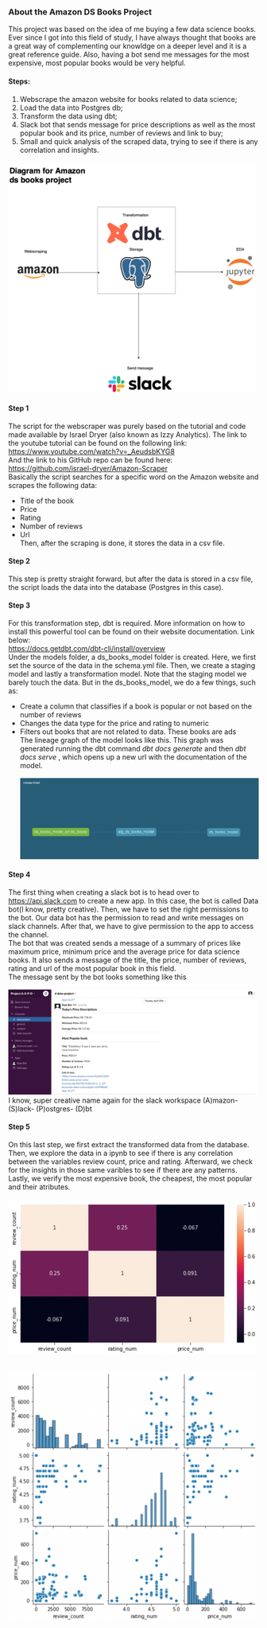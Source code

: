 ### About the Amazon DS Books Project
This project was based on the idea of me buying a few data science books. Ever since I got into this field of study, I have always 
thought that books are a great way of complementing our knowldge on a deeper level and it is a great reference guide. Also, having a bot send me messages for the most expensive, most popular books would be very helpful.



#### Steps:
1. Webscrape the amazon website for books related to data science;
2. Load the data into Postgres db; 
3. Transform the data using dbt;
4. Slack bot that sends message for price descriptions as well as the most popular book and its price, number of reviews and link to buy;
5. Small and quick analysis of the scraped data, trying to see if there is any correlation and insights.

<img src="https://github.com/brunomozaki/Projetos_pessoais/blob/master/amazon_ds_books/images/diagram.png" width="500">

#### Step 1
The script for the webscraper was purely based on the tutorial and code made available by Israel Dryer (also known as Izzy Analytics). The link to the youtube tutorial can be found on the following link:\
 https://www.youtube.com/watch?v=_AeudsbKYG8 \
 And the link to his GitHub repo can be found here:\
 https://github.com/israel-dryer/Amazon-Scraper \
Basically the script searches for a specific word on the Amazon website and scrapes the following data: 
- Title of the book
- Price
- Rating
- Number of reviews
- Url\
Then, after the scraping is done, it stores the data in a csv file.

#### Step 2
This step is pretty straight forward, but after the data is stored in a csv file, the script loads the data into the database (Postgres in this case). 

#### Step 3
For this transformation step, dbt is required. More information on how to install this powerful tool can be found on their website documentation. Link below: \
https://docs.getdbt.com/dbt-cli/install/overview \
Under the models folder, a ds_books_model folder is created. Here, we first set the source of the data in the schema.yml file. Then, we create a staging model and lastly a transformation model. Note that the staging model we barely touch the data. But in the ds_books_model, we do a few things, such as:
 - Create a column that classifies if a book is popular or not based on the number of reviews
 - Changes the data type for the price and rating to numeric
 - Filters out books that are not related to data. These books are ads\
 The lineage graph of the model looks like this. This graph was generated running the dbt command *dbt docs generate* and then *dbt docs serve* , which opens up a new url with the documentation of the model. \
 \
 ![](images/graph_lineage.png)
 


#### Step 4
The first thing when creating a slack bot is to head over to https://api.slack.com to create a new app. In this case, the bot is called Data bot(I know, pretty creative). Then, we have to set the right permissions to the bot. Our data bot has the permission to read and write messages on slack channels. After that, we have to give permission to the app to access the channel.\
The bot that was created sends a message of a summary of prices like maximum price, minimum price and the average price for data science books. It also sends a message of the title, the price, number of reviews, rating and url of the most popular book in this field.\
The message sent by the bot looks something like this\
\
![](images/bot_message.png)
I know, super creative name again for the slack workspace (A)mazon- (S)lack- (P)ostgres- (D)bt

#### Step 5
On this last step, we first extract the transformed data from the database. Then, we explore the data in a ipynb to see if there is any correlation between the variables review count, price and rating. Afterward, we check for the insights in those same varibles to see if there are any patterns. Lastly, we verify the most expensive book, the cheapest, the most popular and their atributes.\
\
<img src="images/correlation.png" width="500">
\
\
\
<img src="images/pairplot.png" width="500">








